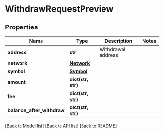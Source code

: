 # WithdrawRequestPreview

## Properties
Name | Type | Description | Notes
------------ | ------------- | ------------- | -------------
**address** | **str** | Withdrawal address | 
**network** | [**Network**](Network.md) |  | 
**symbol** | [**Symbol**](Symbol.md) |  | 
**amount** | **dict(str, str)** |  | 
**fee** | **dict(str, str)** |  | 
**balance_after_withdraw** | **dict(str, str)** |  | 

[[Back to Model list]](../README.md#documentation-for-models) [[Back to API list]](../README.md#documentation-for-api-endpoints) [[Back to README]](../README.md)


